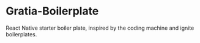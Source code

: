 # Gratia-Boilerplate
React Native starter boiler plate, inspired by the coding machine and ignite boilerplates.
